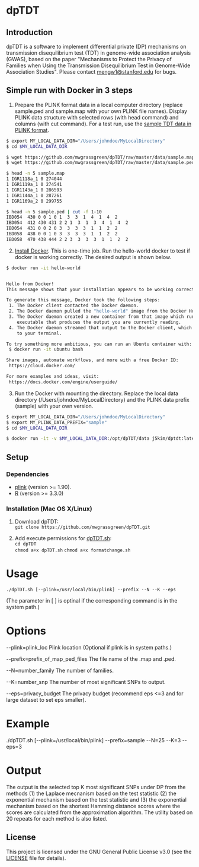 # dpTDT

## Introduction
dpTDT is a software to implement differential private (DP) mechanisms on transmission disequilibrium test (TDT) in genome-wide association analysis (GWAS), based on the paper "Mechanisms to Protect the Privacy of Families when Using the Transmission Disequilibrium Test in Genome-Wide Association Studies". Please contact <mengw1@stanford.edu> for bugs. 


## Simple run with Docker in 3 steps
1. Prepare the PLINK format data in a local computer directory (replace sample.ped and sample.map with your own PLINK file names). Display PLINK data structure with selected rows
(with head command) and columns (with cut command). For a test run, use the [sample TDT data in PLINK format](https://github.com/mwgrassgreen/dpTDT/tree/master/data).
```bash
$ export MY_LOCAL_DATA_DIR="/Users/johndoe/MyLocalDirectory"
$ cd $MY_LOCAL_DATA_DIR

$ wget https://github.com/mwgrassgreen/dpTDT/raw/master/data/sample.map
$ wget https://github.com/mwgrassgreen/dpTDT/raw/master/data/sample.ped

$ head -n 5 sample.map
1 IGR1118a_1 0 274044
1 IGR1119a_1 0 274541
1 IGR1143a_1 0 286593
1 IGR1144a_1 0 287261
1 IGR1169a_2 0 299755

$ head -n 5 sample.ped | cut -f 1-10
IBD054  430 0 0 1 0 1  3  3  1  4  1  4  2
IBD054  412 430 431 2 2 1  3  1  3  4  1  4  2
IBD054  431 0 0 2 0 3  3  3  3  1  1  2  2
IBD058  438 0 0 1 0 3  3  3  3  1  1  2  2
IBD058  470 438 444 2 2 3  3  3  3  1  1  2  2

```

2. [Install Docker](https://www.docker.com/community-edition#/download). This is one-time job. Run the hello-world docker to test if docker is working correctly. The desired output is shown below.
```bash
$ docker run -it hello-world


Hello from Docker!
This message shows that your installation appears to be working correctly.

To generate this message, Docker took the following steps:
 1. The Docker client contacted the Docker daemon.
 2. The Docker daemon pulled the "hello-world" image from the Docker Hub.
 3. The Docker daemon created a new container from that image which runs the
    executable that produces the output you are currently reading.
 4. The Docker daemon streamed that output to the Docker client, which sent it
    to your terminal.

To try something more ambitious, you can run an Ubuntu container with:
 $ docker run -it ubuntu bash

Share images, automate workflows, and more with a free Docker ID:
 https://cloud.docker.com/

For more examples and ideas, visit:
 https://docs.docker.com/engine/userguide/

```

3. Run the Docker with mounting the directory. Replace the local data directory (/Users/johndoe/MyLocalDirectory) and the PLINK data prefix (sample) with your own version.
```bash
$ export MY_LOCAL_DATA_DIR="/Users/johndoe/MyLocalDirectory"
$ export MY_PLINK_DATA_PREFIX="sample"
$ cd $MY_LOCAL_DATA_DIR

$ docker run -it -v $MY_LOCAL_DATA_DIR:/opt/dpTDT/data j5kim/dptdt:latest bash /opt/dpTDT/dpTDT.sh --prefix=$MY_PLINK_DATA_PREFIX --N=25 --K=3 --eps=3
```



## Setup
### Dependencies 
* [plink](https://www.cog-genomics.org/plink2) (version >= 1.90).
* [R](https://www.r-project.org/) (version >= 3.3.0)


### Installation (Mac OS X/Linux)
1. Download dpTDT:    
`git clone https://github.com/mwgrassgreen/dpTDT.git`

2. Add execute permissions for [dpTDT.sh](https://github.com/mwgrassgreen/dpTDT/blob/master/dpTDT.sh):     
`cd dpTDT`    
`chmod a+x dpTDT.sh`
`chmod a+x formatchange.sh`

# Usage 
	./dpTDT.sh [--plink=/usr/local/bin/plink] --prefix --N --K --eps
(The parameter in [ ] is optinal if the corresponding command is in the system path.)


# Options
  --plink=plink\_loc	Plink location (Optional if plink is in system paths.)
  
  --prefix=prefix\_of\_map\_ped\_files The file name of the .map and .ped.
  
  --N=number\_family	The number of families.
  
  --K=number\_snp    The number of most significant SNPs to output.
  
  --eps=privacy\_budget 	The privacy budget (recommend eps <=3 and for large dataset to set eps smaller).
  
# Example
  ./dpTDT.sh [--plink=/usr/local/bin/plink] --prefix=sample --N=25 --K=3 --eps=3

# Output
 The output is the selected top K most significant SNPs under DP from the methods
   (1) the Laplace mecnanism based on the test statistic (2) the exponential mechanism based on
   the test statistic and (3) the exponential mechanism based on the shortest Hamming distance scores
   where the scores are calculated from the approximation algorithm. The utility based on 20 repeats
   for each method is also listed.
   

## License
This project is licensed under the GNU General Public License v3.0 (see the [LICENSE](https://github.com/mwgrassgreen/dpTDT/blob/master/LICENSE) file for details).    



